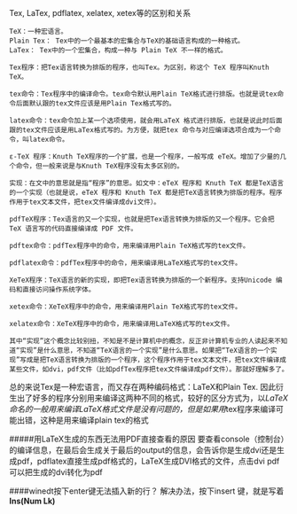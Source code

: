 
Tex, LaTex, pdflatex, xelatex, xetex等的区别和关系
```
TeX：一种宏语言。
Plain Tex： Tex中的一个最基本的宏集合与TeX的基础语言构成的一种格式。
LaTex： Tex中的一个宏集合，构成一种与 Plain TeX 不一样的格式。

Tex程序：把Tex语言转换为排版的程序，也叫Tex。为区别，称这个 TeX 程序叫Knuth TeX。

tex命令：Tex程序中的编译命令。tex命令默认用Plain TeX格式进行排版。也就是说tex命令后面默认跟的tex文件应该是用Plain Tex格式写的。

latex命令：tex命令加上某一个选项使用，就会用LaTeX 格式进行排版，也就是说此时后面跟的tex文件应该是用LaTex格式写的。为方便，就把tex 命令与对应编译选项合成为一个命令，叫latex命令。

ε-TeX 程序：Knuth TeX程序的一个扩展，也是一个程序，一般写成 eTeX。增加了少量的几个命令，但一般来说是与Knuth TeX程序没有太多区别的。

实现：在文中的意思就是指“程序”的意思。如文中：eTeX 程序和 Knuth TeX 都是TeX语言的一个实现（也就是说，eTeX 程序和 Knuth TeX 都是把TeX语言转换为排版的程序。程序作用于tex文本文件，把tex文件编译成dvi文件）。

pdfTeX程序：Tex语言的又一个实现，也就是把Tex语言转换为排版的又一个程序。它会把 TeX 语言写的代码直接编译成 PDF 文件。

pdftex命令：pdfTex程序中的命令，用来编译用Plain TeX格式写的tex文件。

pdflatex命令：pdfTex程序中的命令，用来编译用LaTeX格式写的tex文件。

XeTeX程序：TeX语言的新的实现，即把Tex语言转换为排版的一个新程序。支持Unicode 编码和直接访问操作系统字体。

xetex命令：XeTeX程序中的命令，用来编译用Plain TeX格式写的tex文件。

xelatex命令：XeTeX程序中的命令，用来编译用LaTeX格式写的tex文件。

其中“实现”这个概念比较别扭，不知是不是计算机中的概念，反正非计算机专业的人读起来不知道“实现”是什么意思，不知道“TeX语言的一个实现”是什么意思。如果把“TeX语言的一个实现”写成是把TeX语言转换为排版的一个程序，这个程序作用于tex文本文件，把tex文件编译成某些文件，如dvi，pdf文件（比如pdfTex程序把tex文件编译成pdf文件）。那就好理解多了。
```
总的来说Tex是一种宏语言，而又存在两种编码格式：LaTeX和Plain Tex.
因此衍生出了好多的程序分别用来编译这两种不同的格式，较好的区分方式为，以*LaTeX命名的一般用来编译LaTeX格式文件是没有问题的，但是如果用*tex程序来编译可能出错，这种是用来编译plain tex的格式


 #####用LaTeX生成的东西无法用PDF直接查看的原因
 要查看console（控制台）的编译信息，在最后会生成关于最后的output的信息，会告诉你是生成dvi还是生成pdf，pdflatex直接生成pdf格式的，LaTeX生成DVI格式的文件，点击dvi pdf 可以把生成的dvi转化为pdf
 
####winedt按下enter键无法插入新的行？
解决办法，按下insert 键，就是写着**Ins(Num Lk)**



